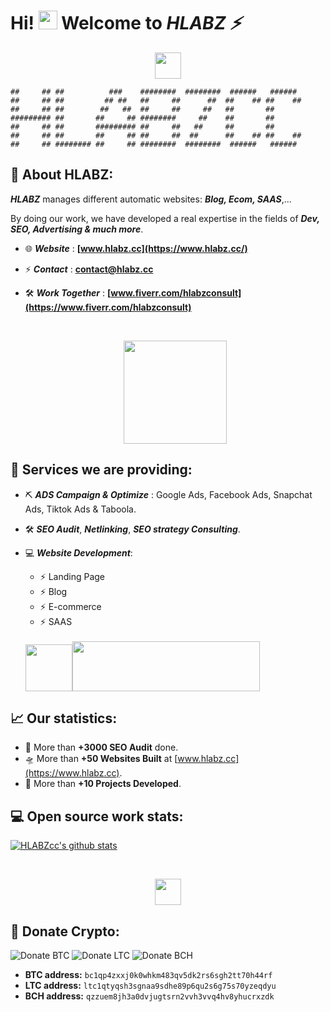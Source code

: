 # Hi! <img src="https://media.giphy.com/media/hvRJCLFzcasrR4ia7z/giphy.gif" width="30px" height="30px"> Welcome to ***HLABZ ⚡***

  <p align="center">
    <a href="https://www.hlabz.cc/"><img src="https://user-images.githubusercontent.com/113842155/195224448-f56ebf5c-a876-4a4a-b364-250f9220419e.png" width="42px"></a>
  </p>

```
##     ## ##          ###    ########  ########  ######   ######  
##     ## ##         ## ##   ##     ##      ##  ##    ## ##    ## 
##     ## ##        ##   ##  ##     ##     ##   ##       ##       
######### ##       ##     ## ########     ##    ##       ##       
##     ## ##       ######### ##     ##   ##     ##       ##       
##     ## ##       ##     ## ##     ##  ##      ##    ## ##    ## 
##     ## ######## ##     ## ########  ########  ######   ######                                                                                                                        
```

## 🚀 About HLABZ:

***HLABZ*** manages different automatic websites: ***Blog, Ecom, SAAS***,... 

By doing our work, we have developed a real expertise in the fields of ***Dev, SEO, Advertising & much more***.

- 🌐 ***Website*** : **[www.hlabz.cc](https://www.hlabz.cc/)**
- ⚡️ ***Contact*** : **contact@hlabz.cc**
- 🛠 ***Work Together*** : **[www.fiverr.com/hlabzconsult](https://www.fiverr.com/hlabzconsult)**

  <br />
  <p align="center">
  <a href="https://www.hlabz.cc/"><img src="https://user-images.githubusercontent.com/113842155/195224011-0e8a0959-8e76-4e1e-9dd7-a2eb5a5bd9aa.png" width="165px"></a>
  </p>

## 💼 Services we are providing:
- ⛏ ***ADS Campaign & Optimize*** : Google Ads, Facebook Ads, Snapchat Ads, Tiktok Ads & Taboola.
- 🛠 ***SEO Audit***, ***Netlinking***, ***SEO strategy Consulting***.
- 💻 ***Website Development***:

  - ⚡ Landing Page
  - ⚡ Blog
  - ⚡ E-commerce
  - ⚡ SAAS
  
  <br />
  <img src="https://user-images.githubusercontent.com/113842155/190999737-646f47ae-3795-47c7-a5a0-86274e5423b1.png" width="75px" height="75px"><img src="https://user-images.githubusercontent.com/113842155/191000074-3db330e6-8e38-403d-819f-147c5ee273d6.png" width="300px" height="80px">



## 📈 Our statistics:
- 🚀 More than **+3000 SEO Audit** done.
- 🛸 More than **+50 Websites Built** at [www.hlabz.cc](https://www.hlabz.cc).
- 🧨 More than **+10 Projects Developed**.

## 💻 Open source work stats:
[![HLABZcc's github stats](https://github-readme-stats.vercel.app/api?username=HLABZcc&theme=tokyonight&show_icons=true)](https://github.com/HLABZcc)

<br />
  <p align="center">
    <a href="https://www.hlabz.cc/"><img src="https://user-images.githubusercontent.com/113842155/195224448-f56ebf5c-a876-4a4a-b364-250f9220419e.png" width="42px"></a>
  </p>

## 🎁 Donate Crypto:
![Donate BTC](https://user-images.githubusercontent.com/106092954/169848186-ce4f7702-c9ff-4d76-b66f-253156fd7b78.png)  ![Donate LTC](https://user-images.githubusercontent.com/106092954/169848564-e78402e8-6d19-41ec-a0dd-80f0669298bd.png)  ![Donate BCH](https://user-images.githubusercontent.com/106092954/169848724-9c78a57e-7009-49e4-afa3-11d7c93063ea.png)

- **BTC address:** ```bc1qp4zxxj0k0whkm483qv5dk2rs6sgh2tt70h44rf```
- **LTC address:** ```ltc1qtyqsh3sgnaa9sdhe89p6qu2s6g75s70yzeqdyu```
- **BCH address:** ```qzzuem8jh3a0dvjugtsrn2vvh3vvq4hv8yhucrxzdk```


<!--
**HLABZcc/HLABZcc** is a ✨ _special_ ✨ repository because its `README.md` (this file) appears on your GitHub profile.
-->
